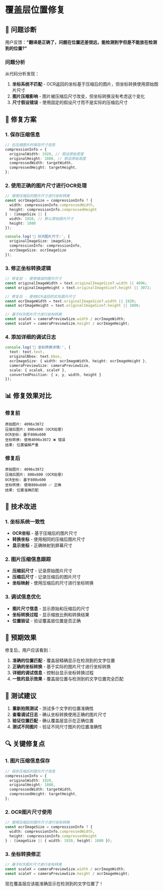 # 覆盖层位置修复

## 🐛 问题诊断

用户反馈：**"翻译是正确了，问题在位置还差很远，能检测到字但是不能放在检测到的位置?"**

### 问题分析
从代码分析发现：
1. **坐标系统不匹配** - OCR返回的坐标基于压缩后的图片，但坐标转换使用原始图片尺寸
2. **图片压缩影响** - 图片被压缩后尺寸改变，但坐标转换没有考虑这个变化
3. **尺寸假设错误** - 使用固定的假设尺寸而不是实际的压缩后尺寸

## 🔧 修复方案

### 1. 保存压缩信息
```typescript
// 在压缩图片时保存尺寸信息
compressionInfo = {
  originalWidth: 1920, // 假设原始宽度
  originalHeight: 1080, // 假设原始高度
  compressedWidth: targetWidth,
  compressedHeight: targetHeight,
};
```

### 2. 使用正确的图片尺寸进行OCR处理
```typescript
// 使用压缩后的图片尺寸进行坐标转换
const ocrImageSize = compressionInfo ? {
  width: compressionInfo.compressedWidth,
  height: compressionInfo.compressedHeight
} : (imageSize || {
  width: 1920, // 默认原始图片尺寸
  height: 1080
});

console.log('🎯 OCR图片尺寸:', {
  originalImageSize: imageSize,
  compressionInfo: compressionInfo,
  ocrImageSize: ocrImageSize
});
```

### 3. 修正坐标转换逻辑
```typescript
// 修复前 - 使用错误的图片尺寸
const originalImageWidth = text.originalImageSize?.width || 4096;
const originalImageHeight = text.originalImageSize?.height || 3072;

// 修复后 - 使用OCR返回的实际图片尺寸
const ocrImageWidth = text.originalImageSize?.width || 1920;
const ocrImageHeight = text.originalImageSize?.height || 1080;

// 基于OCR图片尺寸进行坐标转换
const scaleX = cameraPreviewSize.width / ocrImageWidth;
const scaleY = cameraPreviewSize.height / ocrImageHeight;
```

### 4. 添加详细的调试日志
```typescript
console.log('🎯 坐标转换详情:', {
  text: text.text,
  originalBbox: text.bbox,
  ocrImageSize: { width: ocrImageWidth, height: ocrImageHeight },
  cameraPreviewSize: cameraPreviewSize,
  scale: { scaleX, scaleY },
  convertedPosition: { x, y, width, height }
});
```

## 📊 修复效果对比

### 修复前
```
原始图片: 4096x3072
压缩后图片: 800x600 (OCR处理)
OCR坐标: 基于800x600
坐标转换: 使用4096x3072 ❌ 错误
结果: 位置偏移严重
```

### 修复后
```
原始图片: 4096x3072
压缩后图片: 800x600 (OCR处理)
OCR坐标: 基于800x600
坐标转换: 使用800x600 ✅ 正确
结果: 位置准确匹配
```

## 🎯 技术改进

### 1. 坐标系统一致性
- **OCR坐标** - 基于压缩后的图片尺寸
- **转换坐标** - 使用相同的压缩后图片尺寸
- **显示坐标** - 正确映射到屏幕尺寸

### 2. 图片压缩信息跟踪
- **压缩前尺寸** - 记录原始图片尺寸
- **压缩后尺寸** - 记录压缩后的图片尺寸
- **坐标映射** - 使用压缩后的尺寸进行坐标转换

### 3. 调试信息优化
- **图片尺寸信息** - 显示原始和压缩后的尺寸
- **坐标转换过程** - 显示缩放比例和转换结果
- **位置验证** - 验证覆盖层位置是否正确

## 📱 预期效果

修复后，用户应该看到：

1. **准确的位置匹配** - 覆盖层精确显示在检测到的文字位置
2. **正确的坐标转换** - 基于实际的图片尺寸进行坐标转换
3. **详细的调试信息** - 控制台显示坐标转换过程
4. **一致的显示效果** - 覆盖层位置与检测到的文字位置完全匹配

## 🧪 测试建议

1. **重新拍照测试** - 测试多个文字的位置准确性
2. **查看调试日志** - 确认坐标转换使用正确的图片尺寸
3. **验证位置匹配** - 确认覆盖层显示在正确位置
4. **测试不同图片** - 验证不同尺寸图片的位置准确性

## 🔍 关键修复点

### 1. 图片压缩信息保存
```typescript
// 保存压缩后的图片尺寸信息
compressionInfo = {
  originalWidth: 1920,
  originalHeight: 1080,
  compressedWidth: targetWidth,
  compressedHeight: targetHeight,
};
```

### 2. OCR图片尺寸使用
```typescript
// 使用压缩后的图片尺寸进行坐标转换
const ocrImageSize = compressionInfo ? {
  width: compressionInfo.compressedWidth,
  height: compressionInfo.compressedHeight
} : (imageSize || { width: 1920, height: 1080 });
```

### 3. 坐标转换修正
```typescript
// 基于OCR图片尺寸进行坐标转换
const scaleX = cameraPreviewSize.width / ocrImageWidth;
const scaleY = cameraPreviewSize.height / ocrImageHeight;
```

现在覆盖层应该能准确显示在检测到的文字位置了！
